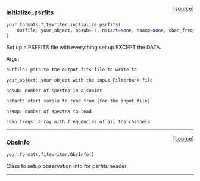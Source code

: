 <span style="float:right;">[[source]](https://github.com/thepetabyteproject/your/blob/master/your/formats/fitswriter.py#L252)</span>

### initialize_psrfits


```python
your.formats.fitswriter.initialize_psrfits(
    outfile, your_object, npsub=-1, nstart=None, nsamp=None, chan_freqs=None
)
```


Set up a PSRFITS file with everything set up EXCEPT
the DATA.

Args: 


    outfile: path to the output fits file to write to

    your_object: your object with the input Filterbank file

    npsub: number of spectra in a subint

    nstart: start sample to read from (for the input file)

    nsamp: number of spectra to read

    chan_freqs: array with frequencies of all the channels


----

<span style="float:right;">[[source]](https://github.com/thepetabyteproject/your/blob/master/your/formats/fitswriter.py#L18)</span>

### ObsInfo


```python
your.formats.fitswriter.ObsInfo()
```


Class to setup observation info for psrfits header


----

